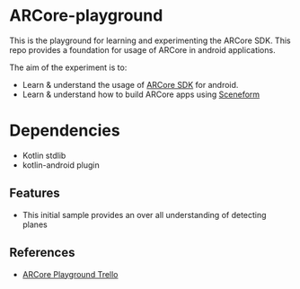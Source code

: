 # ARCore-playground

This is the playground for learning and experimenting the ARCore SDK. This repo provides a foundation for usage of ARCore in android applications. 

The aim of the experiment is to:

* Learn & understand the usage of [ARCore SDK](https://developers.google.com/ar/develop/java/quickstart) for android.
* Learn & understand how to build ARCore apps using [Sceneform](https://developers.google.com/ar/develop/java/sceneform/)

# Dependencies
*  Kotlin stdlib
*  kotlin-android plugin

## Features
* This initial sample provides an over all understanding of detecting planes 

## References
* [ARCore Playground Trello](https://trello.com/b/uH6dr8a0/arcore-playground)



